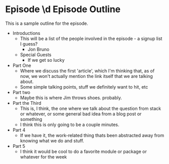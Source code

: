 # Episode \d Episode Outline

This is a sample outline for the episode.

* Introductions
    * This will be a list of the people involved in the episode - a signup list I guess?
        * Jon Bruno
    * Special Guests
        * If we get so lucky
* Part One
    * Where we discuss the first 'article', which I'm thinking that, as of now, we won't actually mention the link itself that we are talking about.
    * Some simple talking points, stuff we definitely want to hit, etc
* Part two
    * Maybe this is where Jim throws shoes.  probably.
* Part the Third
    * This is, I think, the one where we talk about the question from stack or whatever, or some general bad idea from a blog post or something
    * I think this is only going to be a couple minutes.
* Part 4
    * If we have it, the work-related thing thats been abstracted away from knowing what we do and stuff.
* Part 5
    * I think it would be cool to do a favorite module or package or whatever for the week
